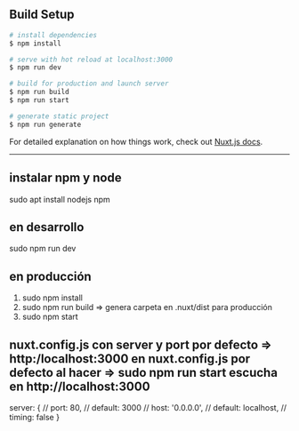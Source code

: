 ## Build Setup

```bash
# install dependencies
$ npm install

# serve with hot reload at localhost:3000
$ npm run dev

# build for production and launch server
$ npm run build
$ npm run start

# generate static project
$ npm run generate
```
For detailed explanation on how things work, check out [Nuxt.js docs](https://nuxtjs.org).

----------------------------------------
instalar npm y node
----------------------------------------
sudo apt install nodejs npm

en desarrollo
-------------------------------
sudo npm run dev

en producción
-------------------------------
1. sudo npm install
2. sudo npm run build => genera carpeta en .nuxt/dist para producción
3. sudo npm start 

nuxt.config.js con server y port por defecto => http:/localhost:3000
en nuxt.config.js por defecto al hacer => sudo npm run start escucha en http://localhost:3000
-------------------------------------------------------------------------------------------------
 server: {
    // port: 80, // default: 3000
    // host: '0.0.0.0', // default: localhost,
    // timing: false
  }



